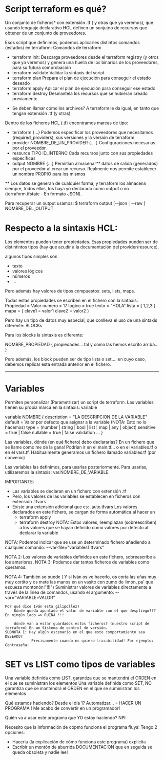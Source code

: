 # Script terraform es qué?

Un conjunto de ficheros* con extensión .tf ( y otras que ya veremos), que usando 
lenguaje declarativo HCL definen un sonjutno de recursos que obtener de un conjunto de proveedores.

Esos script que definimos, podemos aplicarles distintos comandos (estados) en terraform:
Comandos de terraform
- terraform init:       Descarga proveedores desde el terraform registry (y otros que ya veremos) 
                        y genera una huella de los binarios de los proveedores, para su futura comprobación
- terraform validate    Validar la sintaxis del script
- terraform plan        Prepara el plan de ejecución para conseguir el estado deseado
- terraform apply       Aplicar el plan de ejecución para conseguir ese estado
- terraform destroy     Desmantela los recursos que se hubieran creado previamente

* Se deben llamar cómo los archivos? A terraform le da igual, en tanto que tengan extensión .tf (y otras)

Dentro de los ficheros HCL (.tf) encontramos marcas de tipo:

- terraform {...}                           Podemos especificar los proveedores que 
                                            necesitamos (required_providers), 
                                            sus versiones y la versión de terraform
- provider NOMBRE_DE_UN_PROVIDER {... }     Configuraciones necesarias por el proveedor.
- resource TIPO ID_INTERNO                  Cada recursos junto con sus propiedades específicas
- output NOMBRE {...}                       Permitían almacenar** datos de salida (generados) 
                                            por el proveedor al crear un recurso.
                                            Realmente nos permite establecer un nombre PROPIO para los mismos

** Los datos se generan de cualquier forma, y terraform los almacena siempre, todos ellos, 
los haya yo declarado como output o no (terraform.tfstate - En formato JSON).

Para recuperar un output usamos:
$ terraform output [--json | --raw ] NOMBRE_DEL_OUTPUT

# Respecto a la sintaxis HCL:

Los elementos pueden tener propiedades. Esas propiedades pueden ser de distintintos tipos
(hay que acudir a la documentación del provider/resource).

algunos tipos simples son: 
- texto
- valores lógicos
- números
- ...

Pero además hay valores de tipos compuestos: sets, lists, maps.

Todas estas propiedades se escriben en el fichero con la sintaxis:
    Propiedad   = Valor
    numero      = 17
    logico      = true
    texto       = "HOLA"
    lista       = [ 1,2,3 ]
    mapa        = {
                    clave1 = valor1
                    clave2 = valor2
                }
    

Pero hay un tipo de datos muy especial, que conlleva el uso de una sintaxis diferente: BLOCKs

Para los blocks la sintaxis es diferente:

NOMBRE_PROPIEDAD {
    propiedades... tal y como las hemos escrito arriba...
}

Pero además, los block pueden ser de tipo lista o set.... en cuyo caso,
debemos replicar esta entrada anterior en el fichero.


---

# Variables

Permiten personalizar (Parametrizar) un script de terraform.
Las variables tienen su propia marca en la sintaxis: variable

variable NOMBRE {
    description = "LA DESCRIPCION DE LA VARIABLE"
    default     = Valor por defecto que asignar a la variable (NOTA: Esto no lo hacemos)
    type        = (number | string | bool | list | map | any | object)
    sensitive   = true | false
    nullable    = true | false
    validation ...
}

Las variables, dónde (en qué fichero) debo declararlas? En un fichero que se llame como me dé la gana!
Podrían ir en el main.tf... o en el variables.tf o en el vars.tf.
Habitualmente generamos un fichero llamado variables.tf (por convenio)

Las variables las definimos, para usarlas posteriormente. 
Para usarlas, utilizaremos la sintaxis: var.NOMBRE_DE_VARIABLE

IMPORTANTE:

- Las variables se declaran en un fichero con extensión .tf
- Pero, los valores de las variables se establecen en 
  ficheros con extensión .tfvars
- Existe una extensión adicional que es: .auto.tfvars
  Los valores declarados en este fichero, se cargan de forma automática al hacer un
    - terraform apply
    - terraform destroy
  NOTA: Estos valores, reemplazan (sobreescriben) a los valores que se hayan definido 
  como valores por defecto al declarar la variable

NOTA: Podemos indicar que se use un determinado fichero añadiendo a cualquier comando: 
--var-file="variables1.tfvars"

NOTA 2: Los valores de variables definidos en este fichero, sobreescribe a los anteriores.
NOTA 3: Podemos dar tantos ficheros de variables como queramos.

NOTA 4: También se puede ( Y si Iván os ve hacerlo, os corta las uñas muy muy cortito 
        y os mete las manos en un vasito con zumo de limón, pa' que escueza montonón!"!!!")
        Suministrar valores de variables directamente a través de la linea de comandos, 
        usando el argumento:
        --var="VARIABLE=VALOR"
        
    Por qué dice Iván esta gilipollez?
        Dónde queda apuntado el valor de variable con el que despliego??? En ningún lado => RUINA !!!
        
        dónde van a estar guardados estos ficheros? (nuestro script de terraform) En un Sistema de control de versión.
    SUBNOTA 1: Hay algún escenario en el que este comportamiento sea DESEADO? 
                Precisamente cuando no quiero trazabilidad! Por ejemplo: Contraseña!
                
                
# SET vs LIST como tipos de variables

Una variable definida como LIST, garantiza que se mantendrá el ORDEN
    en el que se suministran los elementos
Una variable definida como SET,  NO garantiza que se mantendrá el ORDEN 
    en el que se suministran los elementos

Qué estamos haciendo? Desde el día 1?
Automatizar... = HACER UN PROGRAMA !
Me acabo de convertir en un programador!

Quién va a usar este programa que YO estoy haciendo?
NPI

Necesito que la información de cópmo funciona el programa fluya!
Tengo 2 opciones: 
- Hacerla (la explicación de cómo funciona este programa) explicita
- Escribir un montón de aburrida DOCUMENTACION que en seguida se 
    queda obsoleta y nadie lee!